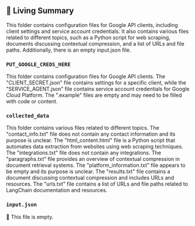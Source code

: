 

<!-- Living README Summary -->
## 🌳 Living Summary

This folder contains configuration files for Google API clients, including client settings and service account credentials. It also contains various files related to different topics, such as a Python script for web scraping, documents discussing contextual compression, and a list of URLs and file paths. Additionally, there is an empty input.json file.


### `PUT_GOOGLE_CREDS_HERE`

This folder contains configuration files for Google API clients. The "CLIENT_SECRET.json" file contains settings for a specific client, while the "SERVICE_AGENT.json" file contains service account credentials for Google Cloud Platform. The ".example" files are empty and may need to be filled with code or content.


### `collected_data`

This folder contains various files related to different topics. The "contact_info.txt" file does not contain any contact information and its purpose is unclear. The "html_content.html" file is a Python script that automates data extraction from websites using web scraping techniques. The "integrations.txt" file does not contain any integrations. The "paragraphs.txt" file provides an overview of contextual compression in document retrieval systems. The "platform_information.txt" file appears to be empty and its purpose is unclear. The "results.txt" file contains a document discussing contextual compression and includes URLs and resources. The "urls.txt" file contains a list of URLs and file paths related to LangChain documentation and resources.


### `input.json`

📄 This file is empty.

<!-- Living README Summary -->